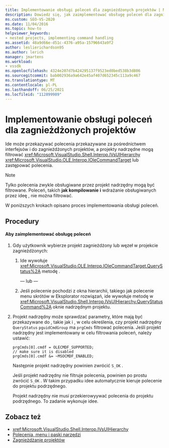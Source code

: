 ```yaml
---
title: Implementowanie obsługi poleceń dla zagnieżdżonych projektów | Microsoft Docs
description: Dowiedz się, jak zaimplementować obsługę poleceń dla zagnieżdżonych projektów w Visual Studio zintegrowanym środowisku projektowym (IDE).
ms.custom: SEO-VS-2020
ms.date: 11/04/2016
ms.topic: how-to
helpviewer_keywords:
- nested projects, implementing command handling
ms.assetid: 48a9d66e-d51c-4376-a95a-15796643a9f2
author: leslierichardson95
ms.author: lerich
manager: jmartens
ms.workload:
- vssdk
ms.openlocfilehash: 4324e207d7b424295137f9523ed0bed538b3d806
ms.sourcegitcommit: bab002936a9a642e45af407d652345c113a9c467
ms.translationtype: MT
ms.contentlocale: pl-PL
ms.lasthandoff: 06/25/2021
ms.locfileid: "112899989"
---
```

# <a name="implementing-command-handling-for-nested-projects"></a>Implementowanie obsługi poleceń dla zagnieżdżonych projektów
Ide może przekazywać polecenia przekazywane za pośrednictwem interfejsów i do zagnieżdżonych projektów, a projekty nadrzędne mogą filtrować <xref:Microsoft.VisualStudio.Shell.Interop.IVsUIHierarchy> <xref:Microsoft.VisualStudio.OLE.Interop.IOleCommandTarget> lub zastępować polecenia.

> [!NOTE]
> Tylko polecenia zwykle obsługiwane przez projekt nadrzędny mogą być filtrowane. Poleceń, takich **jak kompilowanie** **i** wdrażanie obsługiwanych przez ideę , nie można filtrować.

 W poniższych krokach opisano proces implementowania obsługi poleceń.

## <a name="procedures"></a>Procedury

#### <a name="to-implement-command-handling"></a>Aby zaimplementować obsługę poleceń

1. Gdy użytkownik wybierze projekt zagnieżdżony lub węzeł w projekcie zagnieżdżonych:

   1. Ide wywołuje <xref:Microsoft.VisualStudio.OLE.Interop.IOleCommandTarget.QueryStatus%2A> metodę .

      — lub —

   2. Jeśli polecenie pochodzi z okna hierarchii, takiego jak polecenie menu skrótów w Eksplorator rozwiązań, ide wywołuje metodę w <xref:Microsoft.VisualStudio.Shell.Interop.IVsUIHierarchy.QueryStatusCommand%2A> oknie nadrzędnym projektu.

2. Projekt nadrzędny może sprawdzać parametry, które mają być przekazywane do , takie jak i , w celu określenia, czy projekt nadrzędny `QueryStatus` `pguidCmdGroup` ma `prgCmds` filtrować polecenia. Jeśli projekt nadrzędny jest implementowany w celu filtrowania poleceń, należy ustawić:

   ```
   prgCmds[0].cmdf = OLECMDF_SUPPORTED;
   // make sure it is disabled
   prgCmds[0].cmdf &= ~MSOCMDF_ENABLED;
   ```

    Następnie projekt nadrzędny powinien zwrócić `S_OK` .

    Jeśli projekt nadrzędny nie filtruje polecenia, powinien po prostu zwrócić `S_OK` . W takim przypadku idee automatycznie kieruje polecenie do projektu podrzędnego.

    Projekt nadrzędny nie musi przekierowyywać polecenia do projektu podrzędnego. To zadanie wykonuje idee.

## <a name="see-also"></a>Zobacz też
- <xref:Microsoft.VisualStudio.Shell.Interop.IVsUIHierarchy>
- [Polecenia, menu i paski narzędzi](../../extensibility/internals/commands-menus-and-toolbars.md)
- [Zagnieżdżanie projektów](../../extensibility/internals/nesting-projects.md)
